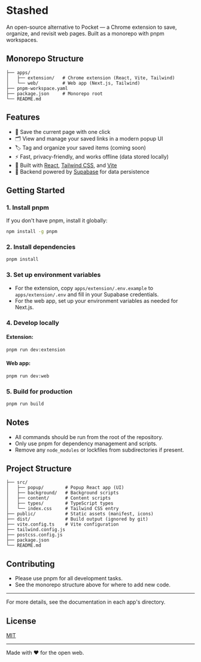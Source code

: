 # Stashed

An open-source alternative to Pocket — a Chrome extension to save, organize, and revisit web pages. Built as a monorepo with pnpm workspaces.

## Monorepo Structure

```
├── apps/
│   ├── extension/   # Chrome extension (React, Vite, Tailwind)
│   └── web/         # Web app (Next.js, Tailwind)
├── pnpm-workspace.yaml
├── package.json     # Monorepo root
└── README.md
```

## Features

- 📌 Save the current page with one click
- 🗂️ View and manage your saved links in a modern popup UI
- 🏷️ Tag and organize your saved items (coming soon)
- ⚡ Fast, privacy-friendly, and works offline (data stored locally)
- 🧩 Built with [React](https://react.dev/), [Tailwind CSS](https://tailwindcss.com/), and [Vite](https://vitejs.dev/)
- 🔐 Backend powered by [Supabase](https://supabase.com/) for data persistence

## Getting Started

### 1. Install pnpm
If you don't have pnpm, install it globally:
```bash
npm install -g pnpm
```

### 2. Install dependencies
```bash
pnpm install
```

### 3. Set up environment variables
- For the extension, copy `apps/extension/.env.example` to `apps/extension/.env` and fill in your Supabase credentials.
- For the web app, set up your environment variables as needed for Next.js.

### 4. Develop locally
#### Extension:
```bash
pnpm run dev:extension
```
#### Web app:
```bash
pnpm run dev:web
```

### 5. Build for production
```bash
pnpm run build
```

## Notes
- All commands should be run from the root of the repository.
- Only use pnpm for dependency management and scripts.
- Remove any `node_modules` or lockfiles from subdirectories if present.

## Project Structure

```
├── src/
│   ├── popup/        # Popup React app (UI)
│   ├── background/   # Background scripts
│   ├── content/      # Content scripts
│   ├── types/        # TypeScript types
│   └── index.css     # Tailwind CSS entry
├── public/           # Static assets (manifest, icons)
├── dist/             # Build output (ignored by git)
├── vite.config.ts    # Vite configuration
├── tailwind.config.js
├── postcss.config.js
├── package.json
└── README.md
```

## Contributing

- Please use pnpm for all development tasks.
- See the monorepo structure above for where to add new code.

---

For more details, see the documentation in each app's directory.

## License

[MIT](LICENSE)

---

Made with ❤️ for the open web. 